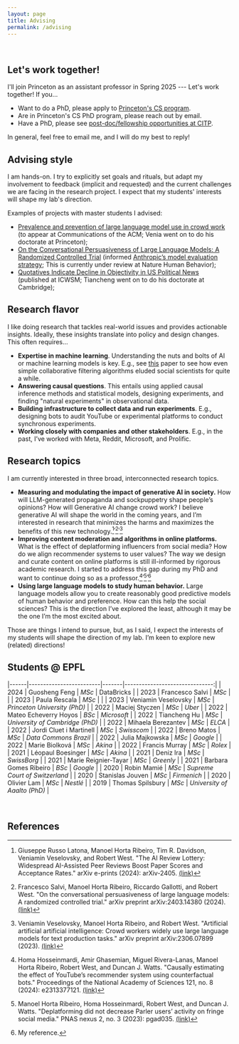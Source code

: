 ```yaml
---
layout: page
title: Advising
permalink: /advising
---
```


<br>

## Let's work together!


I'll join Princeton as an assistant professor in Spring 2025 --- Let's work together! If you...  

- Want to do a PhD, please apply to [Princeton's CS program](https://www.cs.princeton.edu/grad).
- Are in Princeton's CS PhD program, please reach out by email.
- Have a PhD, please see [post-doc/fellowship opportunities at CITP](https://citp.princeton.edu/programs/fellows/).

In general, feel free to email me, and I will do my best to reply!  

## Advising style

I am hands-on. 
I try to explicitly set goals  and rituals, 
but adapt my involvement to feedback (implicit and requested) 
and the current challenges we are facing in the research project. 
I expect that my students' interests will shape my lab's direction.  

Examples of projects with master students I advised:

- [Prevalence and prevention of large language model use in crowd work](https://arxiv.org/abs/2310.15683) (to appear at Communications of the ACM; Venia went on to do his doctorate at Princeton);
- [On the Conversational Persuasiveness of Large Language Models: A Randomized Controlled Trial](https://arxiv.org/abs/2403.14380) (informed [Anthropic’s model evaluation strategy](https://www.anthropic.com/news/measuring-model-persuasiveness); This is currently under review at Nature Human Behavior);
- [Quotatives Indicate Decline in Objectivity in US Political News](https://arxiv.org/abs/2210.15476) (published at ICWSM; Tiancheng went on to do his doctorate at Cambridge);


## Research flavor


I like doing research that tackles real-world issues and provides actionable insights.
Ideally, these insights translate into policy and design changes. This often requires…

- **Expertise in machine learning**. Understanding the nuts and bolts of AI or machine learning models is key. E.g., see [this](https://ojs.aaai.org/index.php/ICWSM/article/view/22223) paper to see how even simple collaborative filtering algorithms eluded social scientists for quite a while.
- **Answering causal questions**. This entails using applied causal inference methods and statistical models, designing experiments, and finding "natural experiments" in observational data.
- **Building infrastructure to collect data and run experiments**. E.g., designing bots to audit YouTube or experimental platforms to conduct synchronous experiments.
- **Working closely with companies and other stakeholders**. E.g., in the past, I’ve worked with Meta, Reddit, Microsoft, and Prolific.

## Research topics

I am currently interested in three broad, interconnected research topics.
- **Measuring and modulating the impact of generative AI in society.** 
How will LLM-generated propaganda and sockpuppetry shape people’s opinions? How will Generative AI change crowd work? 
I believe generative AI will shape the world in the coming years, and I’m interested in research that minimizes the harms
and maximizes the benefits of this new technology.[^1]𝄒[^2]𝄒[^3]
- **Improving content moderation and algorithms in online platforms.** What is the effect of deplatforming influencers
from social media? How do we align recommender systems to user values? The way we design and curate content on online
platforms is still ill-informed by rigorous academic research. I started to address this gap during my PhD and want 
to continue doing so as a professor.[^4]𝄒[^5]𝄒[^6]
- **Using large language models to study human behavior.** Large language models allow you to create reasonably good
predictive models of human behavior and preference. How can this help the social sciences? This is the direction I’ve 
explored the least, although it may be the one I’m the most excited about.

Those are things I intend to pursue, but, as I said, I expect the interests of my students will shape the direction of 
my lab. I’m keen to explore new (related) directions!


## Students @ EPFL

|------|-------------------------|-------|-------------------------------:|
| 2024 | Guosheng Feng           | _MSc_ | DataBricks                     |
| 2023 | Francesco Salvi         | _MSc_ |                                |
| 2023 | Paula Rescala           | _MSc_ |                                |
| 2023 | Veniamin Veselovsky     | _MSc_ |   _Princeton University (PhD)_ |
| 2022 | Maciej Styczen          | _MSc_ |                         _Uber_ |
| 2022 | Mateo Echeverry Hoyos   | _BSc_ |                    _Microsoft_ |
| 2022 | Tiancheng Hu            | _MSc_ |   _University of Cambridge (PhD)_ |
| 2022 | Mihaela Berezantev      | _MSc_ |                         _ELCA_ |
| 2022 | Jordi Cluet i Martinell | _MSc_ |                     _Swisscom_ |
| 2022 | Breno Matos             | _MSc_ |          _Data Commons Brazil_ |
| 2022 | Julia Majkowska         | _MSc_ |                       _Google_ |
| 2022 | Marie Biolková          | _MSc_ |                        _Akina_ |
| 2022 | Francis Murray          | _MSc_ |                        _Rolex_ |
| 2021 | Léopaul Boesinger       | _MSc_ |                        _Akina_ |
| 2021 | Deniz Ira               | _MSc_ |                    _SwissBorg_ |
| 2021 | Marie Reignier-Tayar    | _MSc_ |                      _Greenly_ |
| 2021 | Barbara Gomes Ribeiro   | _BSc_ |                       _Google_ |
| 2020 | Robin Mamié             | _MSc_ | _Supreme Court of Switzerland_ |
| 2020 | Stanislas Jouven        | _MSc_ |                    _Firmenich_ |
| 2020 | Olivier Lam             | _MSc_ |                       _Nestlé_ |
| 2019 | Thomas Spilsbury        | _MSc_ |   _University of Aaalto (PhD)_ |

<br>

## References

[^1]: Giuseppe Russo Latona, Manoel Horta Ribeiro, Tim R. Davidson, Veniamin Veselovsky, and Robert West. "The AI Review Lottery: Widespread AI-Assisted Peer Reviews Boost Paper Scores and Acceptance Rates." arXiv e-prints (2024): arXiv-2405. [(link)](https://arxiv.org/abs/2405.02150)
[^2]: Francesco Salvi, Manoel Horta Ribeiro, Riccardo Gallotti, and Robert West. "On the conversational persuasiveness of large language models: A randomized controlled trial." arXiv preprint arXiv:2403.14380 (2024). [(link)](https://arxiv.org/abs/2403.14380)  
[^3]: Veniamin Veselovsky, Manoel Horta Ribeiro, and Robert West. "Artificial artificial artificial intelligence: Crowd workers widely use large language models for text production tasks." arXiv preprint arXiv:2306.07899 (2023). [(link)](https://arxiv.org/abs/2306.07899)  
[^4]: Homa Hosseinmardi, Amir Ghasemian, Miguel Rivera-Lanas, Manoel Horta Ribeiro, Robert West, and Duncan J. Watts. "Causally estimating the effect of YouTube’s recommender system using counterfactual bots." Proceedings of the National Academy of Sciences 121, no. 8 (2024): e2313377121.  [(link)](https://www.pnas.org/doi/full/10.1073/pnas.2313377121)  
[^5]: Manoel Horta Ribeiro, Homa Hosseinmardi, Robert West, and Duncan J. Watts. "Deplatforming did not decrease Parler users’ activity on fringe social media." PNAS nexus 2, no. 3 (2023): pgad035.  [(link)](https://academic.oup.com/pnasnexus/article/2/3/pgad035/7081430)
[^6]: My reference.





